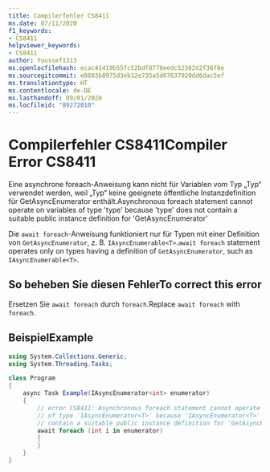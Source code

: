 ```yaml
---
title: Compilerfehler CS8411
ms.date: 07/11/2020
f1_keywords:
- CS8411
helpviewer_keywords:
- CS8411
author: Youssef1313
ms.openlocfilehash: ecac41419b55fc52bdf8770eedc52362d2f36f8e
ms.sourcegitcommit: e0803b8975d3eb12e735a5d07637020dd6dac5ef
ms.translationtype: HT
ms.contentlocale: de-DE
ms.lasthandoff: 09/01/2020
ms.locfileid: "89272010"
---
```

# <a name="compiler-error-cs8411"></a><span data-ttu-id="9f9ea-102">Compilerfehler CS8411</span><span class="sxs-lookup"><span data-stu-id="9f9ea-102">Compiler Error CS8411</span></span>

<span data-ttu-id="9f9ea-103">Eine asynchrone foreach-Anweisung kann nicht für Variablen vom Typ „Typ“ verwendet werden, weil „Typ“ keine geeignete öffentliche Instanzdefinition für GetAsyncEnumerator enthält.</span><span class="sxs-lookup"><span data-stu-id="9f9ea-103">Asynchronous foreach statement cannot operate on variables of type 'type' because 'type' does not contain a suitable public instance definition for 'GetAsyncEnumerator'</span></span>

<span data-ttu-id="9f9ea-104">Die `await foreach`-Anweisung funktioniert nur für Typen mit einer Definition von `GetAsyncEnumerator`, z. B. `IAsyncEnumerable<T>`.</span><span class="sxs-lookup"><span data-stu-id="9f9ea-104">`await foreach` statement operates only on types having a definition of `GetAsyncEnumerator`, such as `IAsyncEnumerable<T>`.</span></span>

## <a name="to-correct-this-error"></a><span data-ttu-id="9f9ea-105">So beheben Sie diesen Fehler</span><span class="sxs-lookup"><span data-stu-id="9f9ea-105">To correct this error</span></span>

<span data-ttu-id="9f9ea-106">Ersetzen Sie `await foreach` durch `foreach`.</span><span class="sxs-lookup"><span data-stu-id="9f9ea-106">Replace `await foreach` with `foreach`.</span></span>

## <a name="example"></a><span data-ttu-id="9f9ea-107">Beispiel</span><span class="sxs-lookup"><span data-stu-id="9f9ea-107">Example</span></span>

```csharp
using System.Collections.Generic;
using System.Threading.Tasks;

class Program
{
    async Task Example(IAsyncEnumerator<int> enumerator)
    {
        // error CS8411: Asynchronous foreach statement cannot operate on variables
        // of type 'IAsyncEnumerator<T>' because 'IAsyncEnumerator<T>' does not
        // contain a suitable public instance definition for 'GetAsyncEnumerator'
        await foreach (int i in enumerator)
        {
        }
    }
}
